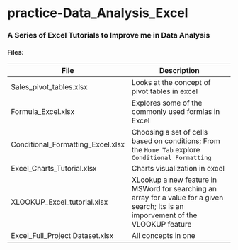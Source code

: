 # practice-Data_Analysis_Excel
### A Series of Excel Tutorials to Improve me in Data Analysis 
#### Files:
| File | Description |
| ---- | ---- |
| Sales_pivot_tables.xlsx | Looks at the concept of pivot tables in excel |
| Formula_Excel.xlsx | Explores some of the commonly used formlas in Excel |
| Conditional_Formatting_Excel.xlsx | Choosing a set of cells based on conditions; From the ```Home Tab``` explore ```Conditional Formatting``` |
| Excel_Charts_Tutorial.xlsx | Charts visualization in excel |
| XLOOKUP_Excel_tutorial.xlsx | XLookup a new feature in MSWord for searching an array for a value for a given search; Its is an imporvement of the VLOOKUP feature |
| Excel_Full_Project Dataset.xlsx | All concepts in one |